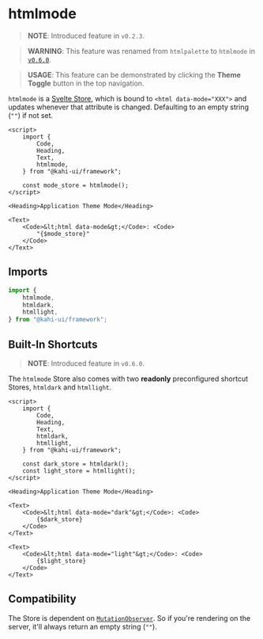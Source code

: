 # htmlmode

> **NOTE**: Introduced feature in `v0.2.3`.

> **WARNING**: This feature was renamed from `htmlpalette` to `htmlmode` in [`v0.6.0`](../migrations/0.5.x-to-0.6.x.md).

> **USAGE**: This feature can be demonstrated by clicking the **Theme Toggle** button in the top navigation.

`htmlmode` is a [Svelte Store](https://svelte.dev/docs#svelte_store), which is bound to `<html data-mode="XXX">` and updates whenever that attribute is changed. Defaulting to an empty string (`""`) if not set.

```svelte {title="htmlmode Preview" mode="repl"}
<script>
    import {
        Code,
        Heading,
        Text,
        htmlmode,
    } from "@kahi-ui/framework";

    const mode_store = htmlmode();
</script>

<Heading>Application Theme Mode</Heading>

<Text>
    <Code>&lt;html data-mode&gt;</Code>: <Code>
        "{$mode_store}"
    </Code>
</Text>
```

## Imports

```javascript {title="htmlmode Imports"}
import {
    htmlmode,
    htmldark,
    htmllight,
} from "@kahi-ui/framework";
```

## Built-In Shortcuts

> **NOTE**: Introduced feature in `v0.6.0`.

The `htmlmode` Store also comes with two **readonly** preconfigured shortcut Stores, `htmldark` and `htmllight`.

```svelte {title="htmlmode Built-In Shortcuts" mode="repl"}
<script>
    import {
        Code,
        Heading,
        Text,
        htmldark,
        htmllight,
    } from "@kahi-ui/framework";

    const dark_store = htmldark();
    const light_store = htmllight();
</script>

<Heading>Application Theme Mode</Heading>

<Text>
    <Code>&lt;html data-mode="dark"&gt;</Code>: <Code>
        {$dark_store}
    </Code>
</Text>

<Text>
    <Code>&lt;html data-mode="light"&gt;</Code>: <Code>
        {$light_store}
    </Code>
</Text>
```

## Compatibility

The Store is dependent on [`MutationObserver`](https://developer.mozilla.org/en-US/docs/Web/API/MutationObserver). So if you're rendering on the server, it'll always return an empty string (`""`).
